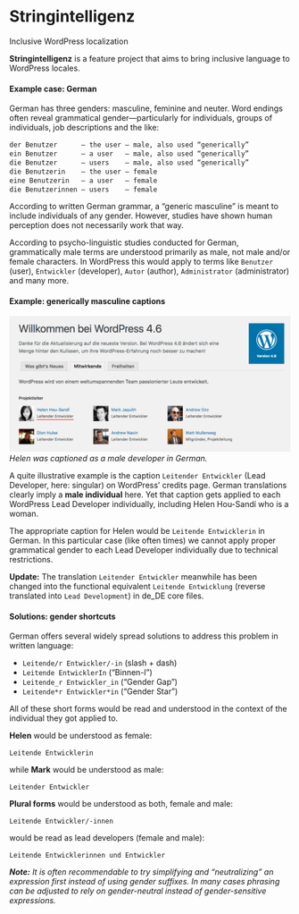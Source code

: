 # Stringintelligenz
Inclusive WordPress localization

**Stringintelligenz** is a feature project that aims to bring inclusive language to WordPress locales.

#### Example case: German
German has three genders: masculine, feminine and neuter. Word endings often reveal grammatical gender—particularly for individuals, groups of individuals, job descriptions and the like:

```
der Benutzer      – the user – male, also used “generically”
ein Benutzer      – a user   – male, also used “generically”
die Benutzer      – users    – male, also used “generically”
die Benutzerin    – the user – female
eine Benutzerin   – a user   – female
die Benutzerinnen – users    – female
```

According to written German grammar, a “generic masculine” is meant to include individuals of any gender. However, studies have shown human perception does not necessarily work that way.

According to psycho-linguistic studies conducted for German, grammatically male terms are understood primarily as male, not male and/or female characters. In WordPress this would apply to terms like `Benutzer` (user), `Entwickler` (developer), `Autor` (author), `Administrator` (administrator) and many more.

#### Example: generically masculine captions

![German localization for “lead developer” implies Helen Hou-Sandí would be a male developer.](/screenshot-2.png)
_Helen was captioned as a male developer in German._

A quite illustrative example is the caption `Leitender Entwickler` (Lead Developer, here: singular) on WordPress’ credits page. German translations clearly imply a **male individual** here. Yet that caption gets applied to each WordPress Lead Developer individually, including Helen Hou-Sandí who is a woman.

The appropriate caption for Helen would be `Leitende Entwicklerin` in German. In this particular case (like often times) we cannot apply proper grammatical gender to each Lead Developer individually due to technical restrictions.

**Update:** The translation `Leitender Entwickler` meanwhile has been changed into the functional equivalent `Leitende Entwicklung` (reverse translated into `Lead Development`) in de_DE core files.

#### Solutions: gender shortcuts
German offers several widely spread solutions to address this problem in written language:

- `Leitende/r Entwickler/-in` (slash + dash)
- `Leitende EntwicklerIn` (“Binnen-I”)
- `Leitende_r Entwickler_in` (“Gender Gap”)
- `Leitende*r Entwickler*in` (“Gender Star”)

All of these short forms would be read and understood in the context of the individual they got applied to.

**Helen** would be understood as female:
```
Leitende Entwicklerin
```
while **Mark** would be understood as male:
```
Leitender Entwickler
```

**Plural forms** would be understood as both, female and male:
```
Leitende Entwickler/-innen
```
would be read as lead developers (female and male):
```
Leitende Entwicklerinnen und Entwickler
```

_**Note:** It is often recommendable to try simplifying and “neutralizing” an expression first instead of using gender suffixes. In many cases phrasing can be adjusted to rely on gender-neutral instead of gender-sensitive expressions._
